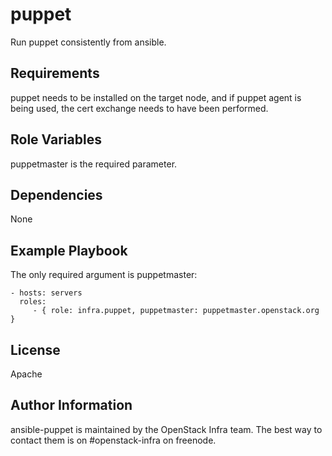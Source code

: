 puppet
======

Run puppet consistently from ansible.

Requirements
------------

puppet needs to be installed on the target node, and if puppet agent is being
used, the cert exchange needs to have been performed.

Role Variables
--------------

puppetmaster is the required parameter.

Dependencies
------------

None

Example Playbook
----------------

The only required argument is puppetmaster:

    - hosts: servers
      roles:
         - { role: infra.puppet, puppetmaster: puppetmaster.openstack.org }

License
-------

Apache

Author Information
------------------

ansible-puppet is maintained by the OpenStack Infra team. The best way to
contact them is on #openstack-infra on freenode.
